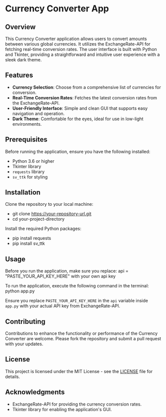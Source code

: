 # Currency Converter App

## Overview
This Currency Converter application allows users to convert amounts between various global currencies. It utilizes the ExchangeRate-API for fetching real-time conversion rates. The user interface is built with Python and Tkinter, providing a straightforward and intuitive user experience with a sleek dark theme.

## Features
- **Currency Selection**: Choose from a comprehensive list of currencies for conversion.
- **Real-Time Conversion Rates**: Fetches the latest conversion rates from the ExchangeRate-API.
- **User-Friendly Interface**: Simple and clean GUI that supports easy navigation and operation.
- **Dark Theme**: Comfortable for the eyes, ideal for use in low-light environments.

## Prerequisites
Before running the application, ensure you have the following installed:
- Python 3.6 or higher
- Tkinter library
- `requests` library
- `sv_ttk` for styling

## Installation

Clone the repository to your local machine:

- git clone https://your-repository-url.git
- cd your-project-directory

Install the required Python packages:

- pip install requests
- pip install sv_ttk


## Usage

Before you run the application, make sure you replace:
api = "PASTE_YOUR_API_KEY_HERE" with your own api key

To run the application, execute the following command in the terminal:
python app.py


Ensure you replace `PASTE_YOUR_API_KEY_HERE` in the `api` variable inside `app.py` with your actual API key from ExchangeRate-API.

## Contributing

Contributions to enhance the functionality or performance of the Currency Converter are welcome. Please fork the repository and submit a pull request with your updates.

## License

This project is licensed under the MIT License - see the [LICENSE](LICENSE) file for details.

## Acknowledgments

- ExchangeRate-API for providing the currency conversion rates.
- Tkinter library for enabling the application's GUI.

